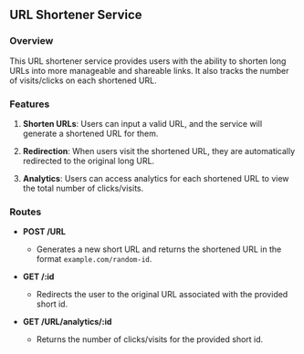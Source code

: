 ## URL Shortener Service

### Overview

This URL shortener service provides users with the ability to shorten long URLs into more manageable and shareable
links. It also tracks the number of visits/clicks on each shortened URL.

### Features

1. **Shorten URLs**: Users can input a valid URL, and the service will generate a shortened URL for them.

2. **Redirection**: When users visit the shortened URL, they are automatically redirected to the original long URL.

3. **Analytics**: Users can access analytics for each shortened URL to view the total number of clicks/visits.

### Routes

- **POST /URL**
    - Generates a new short URL and returns the shortened URL in the format `example.com/random-id`.

- **GET /:id**
    - Redirects the user to the original URL associated with the provided short id.

- **GET /URL/analytics/:id**
    - Returns the number of clicks/visits for the provided short id.